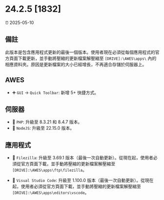 # 24.2.5 [1832]

⏰ 2025-05-10

## 備註
此版本是包含應用程式更新的最後一個版本。使用者現在必須從每個應用程式的官方頁面下載更新，並手動將壓縮的更新檔案解壓縮至 `[DRIVE]:\AWES\apps\` 內的相應資料夾。原因是更新檔案的大小已經增長，不再適合存儲於伺服器上。

## AWES
- ➕ `GUI` -> `Quick Toolbar`: 新增 5+ 快捷方式。

## 伺服器
- 🔄 `PHP`: 升級至 8.3.21 和 8.4.7 版本。
- 🔄 `NodeJS`: 升級至 22.15.0 版本。

## 應用程式
- 🔄 `Filezilla`: 升級至 3.69.1 版本（最後一次自動更新）。從現在起，使用者必須從官方頁面下載，並手動將壓縮的更新檔案解壓縮至 `[DRIVE]:\AWES\apps\ftp\filezilla`。

- 🔄 `Visual Studio Code`: 升級至 1.100.0 版本（最後一次自動更新）。從現在起，使用者必須從官方頁面下載，並手動將壓縮的更新檔案解壓縮至 `[DRIVE]:\AWES\apps\editors\vscode`。
